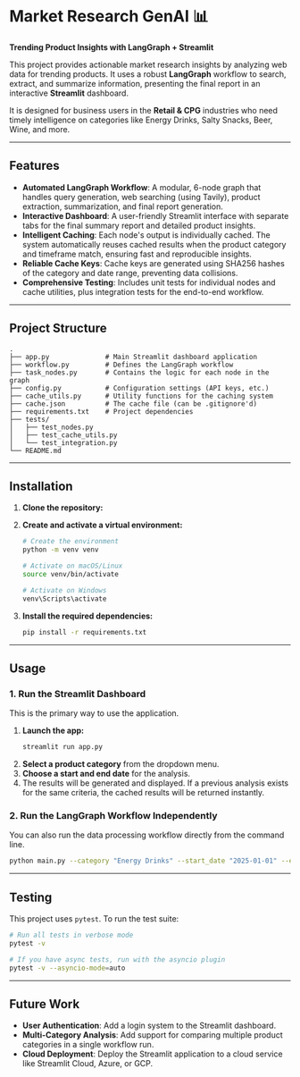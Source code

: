 # Market Research GenAI 📊

**Trending Product Insights with LangGraph + Streamlit**

This project provides actionable market research insights by analyzing web data for trending products. It uses a robust **LangGraph** workflow to search, extract, and summarize information, presenting the final report in an interactive **Streamlit** dashboard.

It is designed for business users in the **Retail & CPG** industries who need timely intelligence on categories like Energy Drinks, Salty Snacks, Beer, Wine, and more.



---

## Features

* **Automated LangGraph Workflow**: A modular, 6-node graph that handles query generation, web searching (using Tavily), product extraction, summarization, and final report generation.
* **Interactive Dashboard**: A user-friendly Streamlit interface with separate tabs for the final summary report and detailed product insights.
* **Intelligent Caching**: Each node's output is individually cached. The system automatically reuses cached results when the product category and timeframe match, ensuring fast and reproducible insights.
* **Reliable Cache Keys**: Cache keys are generated using SHA256 hashes of the category and date range, preventing data collisions.
* **Comprehensive Testing**: Includes unit tests for individual nodes and cache utilities, plus integration tests for the end-to-end workflow.

---

## Project Structure

```
.
├── app.py              # Main Streamlit dashboard application
├── workflow.py         # Defines the LangGraph workflow
├── task_nodes.py       # Contains the logic for each node in the graph
├── config.py           # Configuration settings (API keys, etc.)
├── cache_utils.py      # Utility functions for the caching system
├── cache.json          # The cache file (can be .gitignore'd)
├── requirements.txt    # Project dependencies
├── tests/
│   ├── test_nodes.py
│   ├── test_cache_utils.py
│   └── test_integration.py
└── README.md
```

---

## Installation

1.  **Clone the repository:**

2.  **Create and activate a virtual environment:**
    ```bash
    # Create the environment
    python -m venv venv

    # Activate on macOS/Linux
    source venv/bin/activate

    # Activate on Windows
    venv\Scripts\activate
    ```

3.  **Install the required dependencies:**
    ```bash
    pip install -r requirements.txt
    ```

---

##  Usage

### 1. Run the Streamlit Dashboard

This is the primary way to use the application.

1.  **Launch the app:**
    ```bash
    streamlit run app.py
    ```
2.  **Select a product category** from the dropdown menu.
3.  **Choose a start and end date** for the analysis.
4.  The results will be generated and displayed. If a previous analysis exists for the same criteria, the cached results will be returned instantly.

### 2. Run the LangGraph Workflow Independently

You can also run the data processing workflow directly from the command line.

```bash
python main.py --category "Energy Drinks" --start_date "2025-01-01" --end_date "2025-03-31"
```

---

## Testing

This project uses `pytest`. To run the test suite:

```bash
# Run all tests in verbose mode
pytest -v

# If you have async tests, run with the asyncio plugin
pytest -v --asyncio-mode=auto
```

---

## Future Work

* **User Authentication**: Add a login system to the Streamlit dashboard.
* **Multi-Category Analysis**: Add support for comparing multiple product categories in a single workflow run.
* **Cloud Deployment**: Deploy the Streamlit application to a cloud service like Streamlit Cloud, Azure, or GCP.
